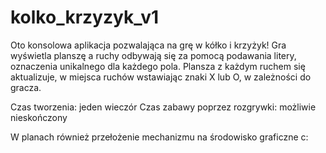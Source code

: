 # kolko_krzyzyk_v1

Oto konsolowa aplikacja pozwalająca na grę w kółko i krzyżyk!
Gra wyświetla planszę a ruchy odbywają się za pomocą podawania litery, oznaczenia unikalnego dla każdego pola.
Plansza z każdym ruchem się aktualizuje, w miejsca ruchów wstawiając znaki X lub O, w zależności do gracza.

Czas tworzenia: jeden wieczór
Czas zabawy poprzez rozgrywki: możliwie nieskończony

W planach również przełożenie mechanizmu na środowisko graficzne c:
